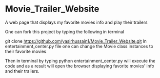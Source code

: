 # Movie_Trailer_Website
A web page that displays my favorite movies info and play their trailers

One can fork this project by typing the following in terminal

git clone https://github.com/yasirhussain1/Movie_Trailer_Website.git
In entertainment_center.py file one can change the Movie class instances to their favorite movies

Then in terminal by typing python entertainment_center.py will execute the code and as a result will open the browser displaying favorite movies' info and their trailers.
